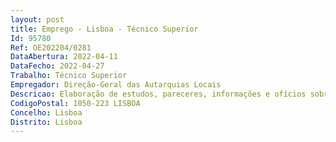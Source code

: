 ```yaml
--- 
layout: post
title: Emprego - Lisboa - Técnico Superior
Id: 95780
Ref: OE202204/0281
DataAbertura: 2022-04-11
DataFecho: 2022-04-27
Trabalho: Técnico Superior
Empregador: Direção-Geral das Autarquias Locais
Descricao: Elaboração de estudos, pareceres, informações e ofícios sobre matéria de incidência autárquica  Instrução dos processos de declaração de utilidade pública para efeitos de expropriação e de constituição de servidão administrativa Assessoria jurídica à direção e unidades orgânicas da DGAL.
CodigoPostal: 1050-223 LISBOA
Concelho: Lisboa
Distrito: Lisboa
--- 
```

